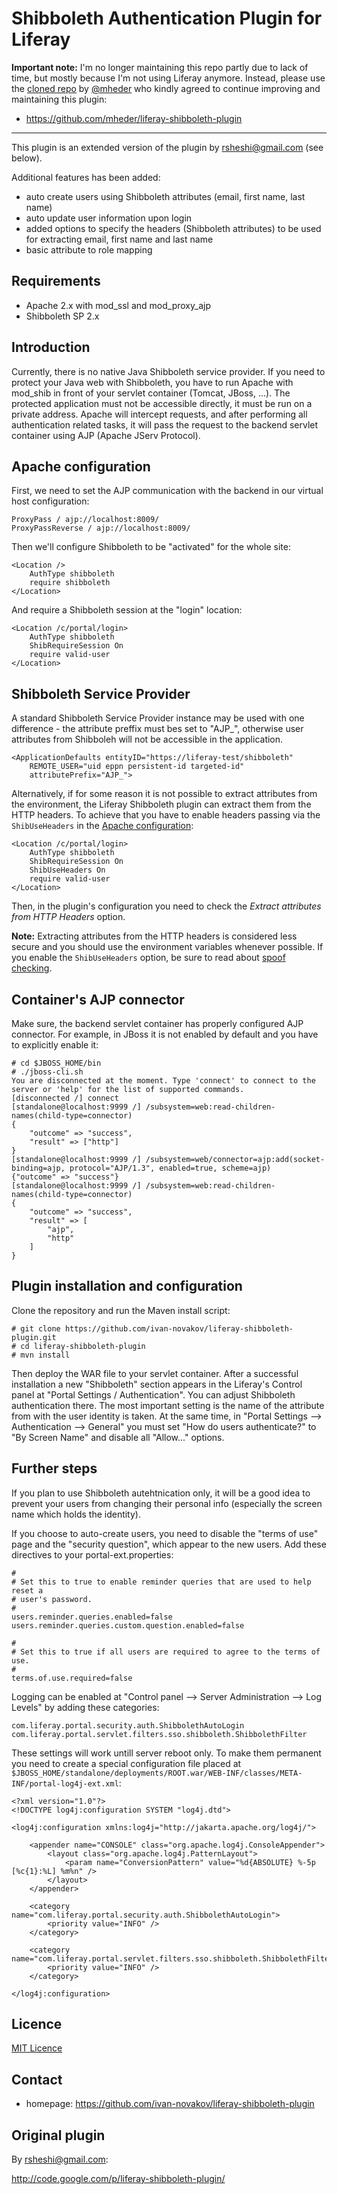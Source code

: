 Shibboleth Authentication Plugin for Liferay
============================================

**Important note:** I'm no longer maintaining this repo partly due to lack of time, but mostly because I'm not using Liferay anymore. Instead, please use the [cloned repo](https://github.com/mheder/liferay-shibboleth-plugin) by [@mheder](https://github.com/mheder) who kindly agreed to continue improving and maintaining this plugin:

* https://github.com/mheder/liferay-shibboleth-plugin

---------- 


This plugin is an extended version of the plugin by rsheshi@gmail.com (see below).

Additional features has been added:

* auto create users using Shibboleth attributes (email, first name, last name)
* auto update user information upon login
* added options to specify the headers (Shibboleth attributes) to be used for extracting email, first name and last name
* basic attribute to role mapping

Requirements
------------

* Apache 2.x with mod_ssl and mod_proxy_ajp
* Shibboleth SP 2.x

Introduction
------------

Currently, there is no native Java Shibboleth service provider. If you need to protect your Java web
with Shibboleth, you have to run Apache with mod_shib in front of your servlet container (Tomcat, JBoss, ...).
The protected application must not be accessible directly, it must be run on a private address. Apache will intercept
requests, and after performing all authentication related tasks, it will pass the request to the backend servlet
container using AJP (Apache JServ Protocol).


Apache configuration
--------------------

First, we need to set the AJP communication with the backend in our virtual host configuration:

    ProxyPass / ajp://localhost:8009/
    ProxyPassReverse / ajp://localhost:8009/
    
Then we'll configure Shibboleth to be "activated" for the whole site:

    <Location />
        AuthType shibboleth
        require shibboleth
    </Location>
    
And require a Shibboleth session at the "login" location:

    <Location /c/portal/login>
        AuthType shibboleth
        ShibRequireSession On
        require valid-user
    </Location>

Shibboleth Service Provider
---------------------------

A standard Shibboleth Service Provider instance may be used with one difference - the attribute preffix must bes
set to "AJP_", otherwise user attributes from Shibboleh will not be accessible in the application.

    <ApplicationDefaults entityID="https://liferay-test/shibboleth"
        REMOTE_USER="uid eppn persistent-id targeted-id" 
        attributePrefix="AJP_">
        
Alternatively, if for some reason it is not possible to extract attributes from the environment, the Liferay Shibboleth plugin can extract them from the HTTP headers. To achieve that you have to enable headers passing via the `ShibUseHeaders` in the [Apache configuration](https://wiki.shibboleth.net/confluence/display/SHIB2/NativeSPApacheConfig):

    <Location /c/portal/login>
        AuthType shibboleth
        ShibRequireSession On
        ShibUseHeaders On
        require valid-user
    </Location>

Then, in the plugin's configuration you need to check the *Extract attributes from HTTP Headers* option.

**Note:** Extracting attributes from the HTTP headers is considered less secure and you should use the environment variables whenever possible. If you enable the `ShibUseHeaders` option, be sure to read about [spoof checking](https://wiki.shibboleth.net/confluence/display/SHIB2/NativeSPSpoofChecking).

Container's AJP connector
---------------------

Make sure, the backend servlet container has properly configured AJP connector. For example, in JBoss it is not enabled by default and you have to explicitly enable it:

    # cd $JBOSS_HOME/bin
    # ./jboss-cli.sh 
    You are disconnected at the moment. Type 'connect' to connect to the server or 'help' for the list of supported commands.
    [disconnected /] connect
    [standalone@localhost:9999 /] /subsystem=web:read-children-names(child-type=connector)
    {
        "outcome" => "success",
        "result" => ["http"]
    }
    [standalone@localhost:9999 /] /subsystem=web/connector=ajp:add(socket-binding=ajp, protocol="AJP/1.3", enabled=true, scheme=ajp)
    {"outcome" => "success"}
    [standalone@localhost:9999 /] /subsystem=web:read-children-names(child-type=connector)
    {
        "outcome" => "success",
        "result" => [
            "ajp",
            "http" 
        ]
    }


Plugin installation and configuration
-------------------------------------

Clone the repository and run the Maven install script:

    # git clone https://github.com/ivan-novakov/liferay-shibboleth-plugin.git
    # cd liferay-shibboleth-plugin
    # mvn install

Then deploy the WAR file to your servlet container.
After a successful installation a new "Shibboleth" section appears in the Liferay's Control panel at "Portal Settings / Authentication". You can adjust Shibboleth authentication there. The most important setting is the name of the attribute from with the user identity is taken.
At the same time, in "Portal Settings --> Authentication --> General" you must set "How do users authenticate?" to "By Screen Name" and disable all "Allow..." options.

Further steps
-------------

If you plan to use Shibboleth autehtnication only, it will be a good idea to prevent your users from changing their personal info (especially the screen name which holds the identity). 

If you choose to auto-create users, you need to disable the "terms of use" page and the "security question", which appear to the new users. Add these directives to your portal-ext.properties:

    #
    # Set this to true to enable reminder queries that are used to help reset a
    # user's password.
    #
    users.reminder.queries.enabled=false
    users.reminder.queries.custom.question.enabled=false
    
    #
    # Set this to true if all users are required to agree to the terms of use.
    #
    terms.of.use.required=false

Logging can be enabled at "Control panel --> Server Administration --> Log Levels" by adding these categories:

    com.liferay.portal.security.auth.ShibbolethAutoLogin
    com.liferay.portal.servlet.filters.sso.shibboleth.ShibbolethFilter
    
These settings will work untill server reboot only. To make them permanent you need to create a special configuration file placed at `$JBOSS_HOME/standalone/deployments/ROOT.war/WEB-INF/classes/META-INF/portal-log4j-ext.xml`:

    <?xml version="1.0"?>
    <!DOCTYPE log4j:configuration SYSTEM "log4j.dtd">
    
    <log4j:configuration xmlns:log4j="http://jakarta.apache.org/log4j/">
    
        <appender name="CONSOLE" class="org.apache.log4j.ConsoleAppender">
            <layout class="org.apache.log4j.PatternLayout">
                <param name="ConversionPattern" value="%d{ABSOLUTE} %-5p [%c{1}:%L] %m%n" />
            </layout>
        </appender>
    
        <category name="com.liferay.portal.security.auth.ShibbolethAutoLogin">
            <priority value="INFO" />
        </category>
    
        <category name="com.liferay.portal.servlet.filters.sso.shibboleth.ShibbolethFilter">
            <priority value="INFO" />
        </category>
    
    </log4j:configuration>



Licence
-------

[MIT Licence](http://opensource.org/licenses/mit-license.php)


Contact
-------

* homepage: https://github.com/ivan-novakov/liferay-shibboleth-plugin


Original plugin
---------------

By rsheshi@gmail.com:

http://code.google.com/p/liferay-shibboleth-plugin/
